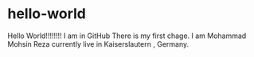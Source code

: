 # hello-world
Hello World!!!!!!!! I am in GitHub
There is my first chage. I am Mohammad Mohsin Reza currently live in Kaiserslautern , Germany.

